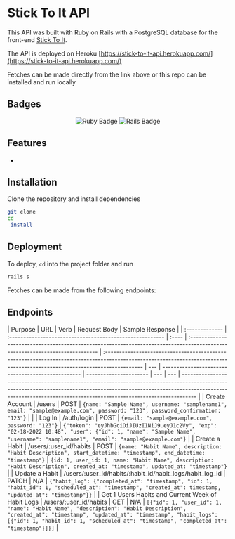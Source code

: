 # Stick To It API

This API was built with Ruby on Rails with a PostgreSQL database for the front-end [Stick To It](https://github.com/tylrs/stick-to-it-ui).

The API is deployed on Heroku [https://stick-to-it-api.herokuapp.com/](https://stick-to-it-api.herokuapp.com/)

Fetches can be made directly from the link above or this repo can be installed and run locally

## Badges

<p style="text-align: center;"> 
    <img alt="Ruby Badge" src="https://img.shields.io/badge/ruby-%23CC342D.svg?style=for-the-badge&logo=ruby&logoColor=white" />
    <img alt="Rails Badge" src="https://img.shields.io/badge/rails-%23CC0000.svg?style=for-the-badge&logo=ruby-on-rails&logoColor=white" />
</p>

## Features

-

## Installation

Clone the repository and install dependencies

```zsh
git clone
cd
 install
```

## Deployment

To deploy, `cd` into the project folder and run

```zsh
rails s
```

Fetches can be made from the following endpoints:

## Endpoints

| Purpose        | URL                                                      | Verb  | Request Body                                                                                                                 | Sample Response                                                                                                                                                            |
| :------------- | :------------------------------------------------------- | :---- | :--------------------------------------------------------------------------------------------------------------------------- | :------------------------------------------------------------------------------------------------------------------------------------------------------------------------- | --- | ------------------------------------------------- | ---------------------- | --- | --- | ----------------------------------------------------------------------------------------------------------------------------------------------------------------------------------------------------------------------------------------------- |
| Create Account | /users                                                   | POST  | `{name: "Sample Name", username: "samplename1", email: "sample@example.com", password: "123", password_confirmation: "123"}` |                                                                                                                                                                            |
| Log In         | /auth/login                                              | POST  | `{email: "sample@example.com", password: "123"}`                                                                             | `{"token": "eyJhbGciOiJIUzI1NiJ9.eyJ1c2Vy", "exp": "02-18-2022 10:48", "user": {"id": 1, "name": "Sample Name", "username": "samplename1", "email": "sample@example.com"}` |
| Create a Habit | /users/:user_id/habits                                   | POST  | `{name: "Habit Name", description: "Habit Description", start_datetime: "timestamp", end_datetime: "timestamp"}`             | `{id: 1, user_id: 1, name: "Habit Name", description: "Habit Description", created_at: "timestamp", updated_at: "timestamp"}`                                              |
| Update a Habit | /users/:user_id/habits/:habit_id/habit_logs/habit_log_id | PATCH | N/A                                                                                                                          | `{"habit_log": {"completed_at": "timestamp", "id": 1, "habit_id": 1, "scheduled_at": "timestamp", "created_at": timestamp, "updated_at": "timestamp"}}`                    |     | Get 1 Users Habits and Current Week of Habit Logs | /users/:user_id/habits | GET | N/A | `[{"id": 1, "user_id": 1, "name": "Habit Name", "description": "Habit Description", "created_at": "timestamp", "updated_at": "timestamp", "habit_logs": [{"id": 1, "habit_id": 1, "scheduled_at": "timestamp", "completed_at": "timestamp"}]}]` |
